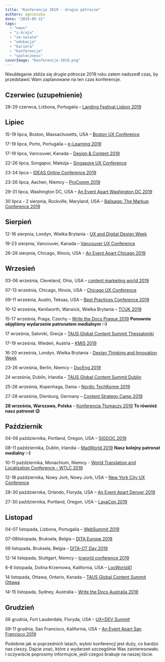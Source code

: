 ```yaml
---
title: "Konferencje 2019 - drugie półrocze"
authors: agnieszka
date: "2019-05-31"
tags:
  - "news"
  - "z-kraju"
  - "ze-swiata"
  - "edukacja"
  - "kariera"
  - "konferencje"
  - "spolecznosc"
coverImage: "Konferencje-2019.png"
---
```


Nieubłaganie zbliża się drugie półrocze 2019 roku zatem nadszedł czas, by
przedstawić Wam zaplanowane na ten czas konferencje.

<!--truncate-->

## **Czerwiec (uzupełnienie)**

28-29 czerwca, Lizbona, Portugalia –
[Landing Festival Lisbon 2019](https://landingfestival.com/)

## **Lipiec**

15-19 lipca, Boston, Massachusetts, USA
– [Boston UX Conference](https://www.nngroup.com/training/boston/)

17-19 lipca, Porto, Portugalia –
[e-Learning 2019](https://www.elearning-conf.org/)

17-19 lipca, Vancouver, Kanada –
[Design & Content 2019](https://content.design/)

22-26 lipca, Songapur, Malezja –
[Singapore UX Conference](https://www.nngroup.com/training/singapore/)

23-24 lipca –
[IDEAS Online Conference 2019](https://ideas.infomanagementcenter.com/)

23-26 lipca, Aachen, Niemcy – [ProComm 2019](https://attend.ieee.org/procomm/)

29-31 lipca, Washington DC, USA –
[An Event Apart Washington DC 2019](https://aneventapart.com/event/washington-dc-2019)

30 lipca - 2 sierpnia, Rockville, Maryland, USA –
[Balisage: The Markup Conference 2019](http://www.balisage.net/)

## **Sierpień**

12-16 sierpnia, Londyn, Wielka Brytania -
[UX and Digital Design Week](https://futurelondonacademy.co.uk/en/course/ux-and-digital-design)

19-23 sierpnia, Vancouver, Kanada –
[Vancouver UX Conference](https://www.nngroup.com/training/vancouver/)

26-28 sierpnia, Chicago, Illinois, USA –
[An Event Apart Chicago 2019](https://aneventapart.com/event/chicago-2019)

## **Wrzesień**

03-06 września, Cleveland, Ohio, USA –
[content marketing world 2019](https://www.contentmarketingworld.com/)

07-13 września, Chicago, Illinois, USA –
[Chicago UX Conference](https://www.nngroup.com/training/chicago/)

09-11 września, Austin, Teksas, USA –
[Best Practices Conference 2019](https://bp.infomanagementcenter.com/)

10-12 września, Kenilworth, Warwick, Wielka Brytania –
[TCUK 2019](http://technicalcommunicationuk.com/)

15-17 września, Praga, Czechy –
[Write the Docs Prague 2019](http://www.writethedocs.org/conf/prague/2019/)
**Ponownie objęliśmy wydarzenie patronatem medialnym :-)**

17 września, Saloniki, Grecja –
[TAUS Global Content Summit Thessaloniki](https://www.taus.net/events/summits/72-taus-global-content-summit-thessaloniki)

17-19 września, Wiedeń, Austria – [KMIS 2019](http://www.kmis.ic3k.org/)

16-20 września, Londyn, Wielka Brytania -
[Design Thinking and Innovation Week](https://futurelondonacademy.co.uk/en/course/design-thinking-and-innovation)

23-26 września, Berlin, Niemcy –
[DocEng 2019](https://doceng.org/doceng2019/index)

24 września, Dublin, Irlandia –
[TAUS Global Content Summit Dublin](https://www.taus.net/events/summits/76-taus-global-content-summit-dublin)

25-26 września, Kopenhaga, Dania –
[Nordic TechKomm 2019](https://nordic-techkomm.com/)

27-28 września, Dienburg, Germany –
[Content Strategy Camp 2019](https://www.cscamp.de/)

**28 września, Warszawa, Polska** –
[Konferencja Tłumaczy 2019](https://www.konferencjatlumaczy.pl/) **To również
nasz patronat 😉**

## **Październik**

04-06 października, Portland, Oregon, USA –
[SIGDOC 2019](https://sigdoc.acm.org/conference/2019/)

08-11 października, Dublin, Irlandia –
[MadWorld 2019](https://www.madcapsoftware.com/conference/madworld-2019-dublin/)
**Nasz kolejny patronat medialny :-)**

10-11 października, Monachium, Niemcy -
[World Translation and Localization Conference - WTLC 2019](https://pgsolx.com/WTLC/)

12-18 października, Nowy Jork, Nowy Jork, USA –
[New York City UX Conference](https://www.nngroup.com/training/new-york-city/)

28-30 października, Orlando, Floryda, USA –
[An Event Apart Denver 2019](https://aneventapart.com/event/denver-2019)

27-30 października, Portland, Oregon, USA –
[LavaCon 2019](https://lavacon.org/2019/)

## **Listopad**

04-07 listopada, Lizbona, Portugalia – [WebSummit 2019](https://websummit.com/)

07-08listopada, Bruksela, Belgia –
[DITA Europe 2019](https://ditaeurope.infomanagementcenter.com/)

09 listopada, Bruksela, Belgia –
[DITA-OT Day 2019](https://www.oxygenxml.com/events/2019/dita-ot_day.html)

12-14 listopada, Stuttgart, Niemcy –
[tcworld conference 2019](https://conferences.tekom.de/tcworld19/registration/)

6-8 listopada, Dolina Krzemowa, Kalifornia, USA –
[LocWorld41](https://locworld.com/events/locworld41-silicon-valley-2019/)

14 listopada, Ottawa, Ontario, Kanada –
[TAUS Global Content Summit Ottawa](https://www.taus.net/events/summits/86-taus-global-content-summit-ottawa)

14-15 listopada, Sydney, Australia –
[Write the Docs Australia 2019](http://www.writethedocs.org/conf/australia/2019/)

## **Grudzień**

06 grudnia, Fort Lauderdale, Floryda, USA –
[UX+DEV Summit](https://uxdsummit.com/)

09-11 grudnia, San Francisco, Kalifornia, USA –
[An Event Apart San Francisco 2019](https://aneventapart.com/event/san-francisco-2019)

Podobnie jak w poprzednich latach, wybór konferencji jest duży, co bardzo nas
cieszy. Dajcie znać, które z wydarzeń szczególnie Was zainteresowało. I
oczywiście poprosimy informujcie, jeśli czegoś brakuje na naszej liście.
